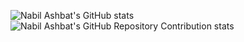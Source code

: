

<!---
nabily4e-dev/nabily4e-dev is a ✨ special ✨ repository because its `README.md` (this file) appears on your GitHub profile.
You can click the Preview link to take a look at your changes.
--->
![Nabil Ashbat's GitHub stats](https://github-readme-stats.vercel.app/api?username=nabily4e-dev&show_icons=true&theme=transparent)
![Nabil Ashbat's GitHub Repository Contribution stats](https://github-contributor-stats.vercel.app/api?username=nabily4e-dev)
